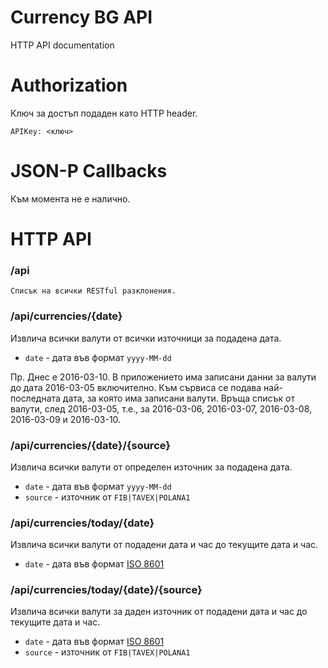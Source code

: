 Currency BG API
============================

HTTP API documentation


# Authorization

Ключ за достъп подаден като HTTP header.

    APIKey: <ключ> 

# JSON-P Callbacks

Към момента не е налично.


# HTTP API

### /api

    Списък на всички RESTful разклонения.

### /api/currencies/{date}

Извлича всички валути от всички източници за подадена дата.
    
  * `date` - дата във формат `yyyy-MM-dd` 
    
Пр. Днес е 2016-03-10. В приложението има записани данни за валути до дата 2016-03-05 включително. Към сървиса се подава най-последната дата, за която има записани валути. Връща списък от валути, след 2016-03-05, т.е., за 2016-03-06, 2016-03-07, 2016-03-08, 2016-03-09 и 2016-03-10.

### /api/currencies/{date}/{source}

Извлича всички валути от определен източник за подадена дата.

  * `date` - дата във формат `yyyy-MM-dd` 
  * `source` - източник от `FIB|TAVEX|POLANA1`
    
### /api/currencies/today/{date}

Извлича всички валути от подадени дата и час до текущите дата и час.

  * `date` - дата във формат [ISO 8601](https://www.w3.org/TR/NOTE-datetime)

### /api/currencies/today/{date}/{source}

Извлича всички валути за даден източник от подадени дата и час до текущите дата и час.

  * `date` - дата във формат [ISO 8601](https://www.w3.org/TR/NOTE-datetime)
  * `source` - източник от `FIB|TAVEX|POLANA1`
    